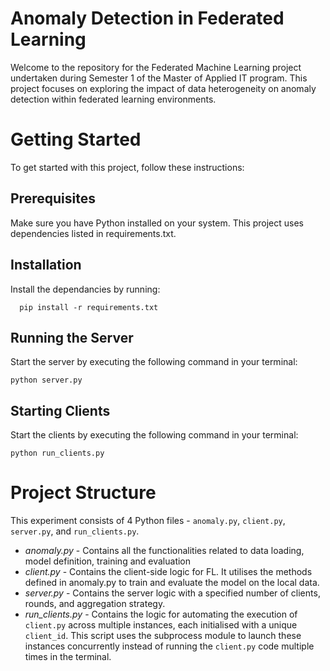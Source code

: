 # Anomaly Detection in Federated Learning

Welcome to the repository for the Federated Machine Learning project undertaken during Semester 1 of the Master of Applied IT program. This project focuses on exploring the impact of data heterogeneity on anomaly detection within federated learning environments.
# Getting Started
To get started with this project, follow these instructions:

## Prerequisites
Make sure you have Python installed on your system. This project uses dependencies listed in requirements.txt.

## Installation 
Install the dependancies by running:
   
```
  pip install -r requirements.txt
```
## Running the Server

Start the server by executing the following command in your terminal:
```
python server.py
```

## Starting Clients
Start the clients by executing the following command in your terminal:
```
python run_clients.py
```


# Project Structure
This experiment consists of 4 Python files - `anomaly.py`, `client.py`, `server.py`, and `run_clients.py`. 

- *anomaly.py* - Contains all the functionalities related to data loading, model definition, training and evaluation
- *client.py* - Contains the client-side logic for FL. It utilises the methods defined in anomaly.py to train and evaluate the model on the local data. 
- *server.py* - Contains the server logic with a specified number of clients, rounds, and aggregation strategy. 
- *run_clients.py* - Contains the logic for automating the execution of `client.py` across multiple instances, each initialised with a unique `client_id`. This script uses the subprocess module to launch these instances concurrently instead of running the `client.py` code multiple times in the terminal.

